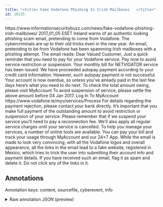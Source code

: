 ```yaml
---
title: "<title> Fake Vodafone Phishing In Irish Mailboxes   </title>"
id: 10135
---
```


<title> Fake Vodafone Phishing In Irish Mailboxes   </title>
<source> https://www.informationsecuritybuzz.com/news/fake-vodafone-phishing-irish-mailboxes/ </source>
<date> 2017_01_05 </date>
<text>
ESET Ireland warns of an authentic looking phishing scam email, pretending to come from Vodafone.
The cybercriminals are up to their old tricks even in the new year. An email, pretending to be from Vodafone has been spamming Irish mailboxes with a phishing attempt. The email reads:
Dear Valued Customer,
Just a quick reminder that you need to pay for your Vodafone service.
Pay now to avoid service restriction or suspension.
Your monthly bill for NETVIGATOR service has been issued.
We have proceeded autopay payment according to your credit card information.
However, such autopay payment is not successful.
Your account is now overdue, so unless you’ve already paid in the last few days here’s what you need to do next. To check the total amount owing, please visit MyAccount
To avoid suspension of service, please settle the above amount before 04 Jan 2017.
Log In To MyAccount
 https://www.vodafone.ie/myv/services/Process
For details regarding the payment rejection, please contact your bank directly.
It’s important that you make full payment of the outstanding amount to avoid restriction or suspension of your service. Please remember that if we suspend your service you’ll need to pay a reconnection fee. We’ll also apply all regular service charges until your service is cancelled.
To help you manage your services, a number of online tools are available. You can pay your bill and track your usage through MyAccount and our 24×7 App.
While the email is made to look very convincing, with all the Vodafone logos and overall appearance, all the links in the email lead to a fake website, registered in Mexico, which tries to trick the user into submitting their account info and payment details.
If you have received such an email, flag it as spam and delete it. Do not click any of the links in it.
</text>



## Annotations

Annotation keys: content, sourcefile, cyberevent, info

<details>
<summary>Raw annotation JSON (preview)</summary>

```json
{
  "content": "ESET Ireland warns of an authentic looking phishing scam email, pretending to come from Vodafone. The cybercriminals are up to their old tricks even in the new year. An email, pretending to be from Vodafone has been spamming Irish mailboxes with a phishing attempt. The email reads: Dear Valued Customer, Just a quick reminder that you need to pay for your Vodafone service. Pay now to avoid service restriction or suspension. Your monthly bill for NETVIGATOR service has been issued. We have proceeded autopay payment according to your credit card information. However, such autopay payment is not successful. Your account is now overdue, so unless you\u2019ve already paid in the last few days here\u2019s what you need to do next. To check the total amount owing, please visit MyAccount To avoid suspension of service, please settle the above amount before 04 Jan 2017. Log In To MyAccount  https://www.vodafone.ie/myv/services/Process For details regarding the payment rejection, please contact your bank directly. It\u2019s important that you make full payment of the outstanding amount to avoid restriction or suspension of your service. Please remember that if we suspend your service you\u2019ll need to pay a reconnection fee. We\u2019ll also apply all regular service charges until your service is cancelled. To help you manage your services, a number of online tools are available. You can pay your bill and track your usage through MyAccount and our 24\u00d77 App. While the email is made to look very convincing, with all the Vodafone logos and overall appearance, all the links in the email lead to a fake website, registered in Mexico, which tries to trick the user into submitting their account info and payment details. If you have received such an email, flag it as spam and delete it. Do not click any of the links in it.",
  "sourcefile": "10135.txt",
  "cyberevent": {
    "hopper": [
      {
        "index": 0,
        "relation": "Same",
        "events": [
          {
            "index": "E1",
            "type": "Attack",
            "realis": "Actual",
            "nugget": {
              "startOffset": 64,
              "index": "T1",
              "endOffset": 82,
              "text": "pretending to come"
            },
            "argument": [
              {
                "index": "T3",
                "text": "phishing scam email",
                "endOffset": 62,
                "role": {
                  "type": "Tool"
                },
                "startOffset": 43,
                "type": "File"
              },
              {
                "index": "T2",
                "external_reference": {
                  "dbpediaURI": "http://dbpedia.org/resource/Vodafone",
                  "wikidataid": "Q122141"
                },
                "endOffset": 96,
                "role": {
                  "type": "Trusted-Entity"
                },
                "text": "Vodafone",
                "startOffset": 88,
                "type": "Organization"
              }
            ],
            "subtype": "Phishing"
          },
          {
            "index": "E4",
            "type": "Attack",
            "realis": "Actual",
            "nugget": {
              "startOffset": 176,
              "index": "T7",
              "endOffset": 192,
              "text": "pretending to be"
            },
            "argument": [
              {
                "index": "T8",
                "text": "An email",
                "endOffset": 174,
                "role": {
                  "type": "Tool"
                },
                "startOffset": 166,
                "type": "File"
              },
              {
                "index": "T4",
                "external_reference": {
                  "dbpediaURI": "http://dbpedia.org/resource/Vodafone",
                  "wikidataid": "Q122141"
                },
                "endOffset": 206,
                "role": {
                  "typ
```
</details>
